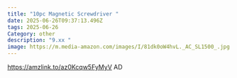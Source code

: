 ```yaml
---
title: "10pc Magnetic Screwdriver "
date: 2025-06-26T09:37:13.496Z
tags: 2025-06-26
Category: other
description: "9.xx "
image: https://m.media-amazon.com/images/I/81dk0oW4hvL._AC_SL1500_.jpg
---
```

https://amzlink.to/az0Kcqw5FyMyV
AD